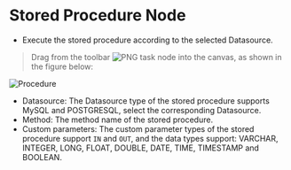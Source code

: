 # Stored Procedure Node

*   Execute the stored procedure according to the selected Datasource.

> Drag from the toolbar ![PNG](https://analysys.github.io/easyscheduler_docs_cn/images/toolbar_PROCEDURE.png) task node into the canvas, as shown in the figure below:

![Procedure](/img/procedure-en.png)

*   Datasource: The Datasource type of the stored procedure supports MySQL and POSTGRESQL, select the corresponding Datasource.
*   Method: The method name of the stored procedure.
*   Custom parameters: The custom parameter types of the stored procedure support `IN` and `OUT`, and the data types support: VARCHAR, INTEGER, LONG, FLOAT, DOUBLE, DATE, TIME, TIMESTAMP and BOOLEAN.